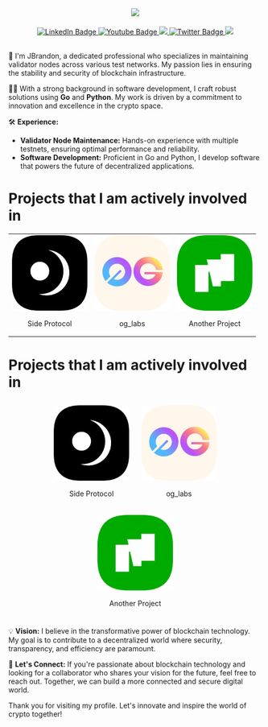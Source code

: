 <div id="header" align="center">
  <img src="https://avatars.githubusercontent.com/u/109657439?v=4" width="150"/>
</div>
<br>
<div id="badges" align="center">
  <a href="https://discord.com/users/961408999411048461">
    <img src="https://img.shields.io/badge/Discord-blue?style=for-the-badge&logo=https%3A%2F%2Fimg.icons8.com%2Fios%2F50%2Fmedium-logo.png&logoColor=white" alt="LinkedIn Badge"/>
  </a>
  <a href="https://medium.com/@James_Brandon">
    <img src="https://img.shields.io/badge/Medium-black?style=for-the-badge&logo=https%3A%2F%2Fimg.icons8.com%2Fios%2F50%2Fmedium-logo.png&logoColor=white" alt="Youtube Badge"/>
  </a>
  <a href="https://keybase.io/jamesbrandon">
    <img src="https://img.shields.io/badge/Keybase-orange?style=for-the-badge&logo=https%3A%2F%2Fimg.icons8.com%2Fios%2F50%2Fmedium-logo.png&logoColor=white">
  </a>
  <a href="https://x.com/JBTGrox">
    <img src="https://img.shields.io/badge/Twitter-blue?style=for-the-badge&logo=twitter&logoColor=white" alt="Twitter Badge"/>
  </a>
  <a href="https://linktr.ee/JBrandon_?utm_source=linktree_admin_share">
    <img src="https://img.shields.io/badge/Linktree-green?style=for-the-badge&logo=https%3A%2F%2Fimg.icons8.com%2Fios%2F50%2Fmedium-logo.png&logoColor=white">
  </a>
</div>
<br>

🔧 I'm JBrandon, a dedicated professional who specializes in maintaining validator nodes across various test networks. My passion lies in ensuring the stability and security of blockchain infrastructure.

👨‍💻 With a strong background in software development, I craft robust solutions using **Go** and **Python**. My work is driven by a commitment to innovation and excellence in the crypto space.

🛠️ **Experience:**
- **Validator Node Maintenance:** Hands-on experience with multiple testnets, ensuring optimal performance and reliability.
- **Software Development:** Proficient in Go and Python, I develop software that powers the future of decentralized applications.

<h1>Projects that I am actively involved in</h1>
<table>
  <tr>
    <td align="center">
      <img src="https://github.com/TempGROX/TempGROX/blob/main/src/photos/rounded-in-photoretrica%20(1).png" width="150">
      <p>Side Protocol</p>
    </td>
    <td align="center">
      <img src="https://github.com/TempGROX/TempGROX/blob/main/src/photos/rounded-in-photoretrica.png" width="150">
      <p>og_labs</p>
    </td>
    <td align="center">
      <img src="https://github.com/TempGROX/TempGROX/blob/main/src/photos/rounded-in-photoretrica%20(2).png" width="150">
      <p>Another Project</p>
    </td>
  </tr>
</table>

<h1>Projects that I am actively involved in</h1>
<section align="center">
  <div align="center" style="display: inline-block; margin: 10px;">
    <img src="https://github.com/TempGROX/TempGROX/blob/main/src/photos/rounded-in-photoretrica%20(1).png" width="150">
    <p>Side Protocol</p>
  </div>
  <div align="center" style="display: inline-block; margin: 10px;">
    <img src="https://github.com/TempGROX/TempGROX/blob/main/src/photos/rounded-in-photoretrica.png" width="150">
    <p>og_labs</p>
  </div>
  <div align="center" style="display: inline-block; margin: 10px;">
    <img src="https://github.com/TempGROX/TempGROX/blob/main/src/photos/rounded-in-photoretrica%20(2).png" width="150">
    <p>Another Project</p>
  </div>
</section>

💡 **Vision:**
I believe in the transformative power of blockchain technology. My goal is to contribute to a decentralized world where security, transparency, and efficiency are paramount.

🤝 **Let's Connect:**
If you're passionate about blockchain technology and looking for a collaborator who shares your vision for the future, feel free to reach out. Together, we can build a more connected and secure digital world.

Thank you for visiting my profile. Let's innovate and inspire the world of crypto together!

